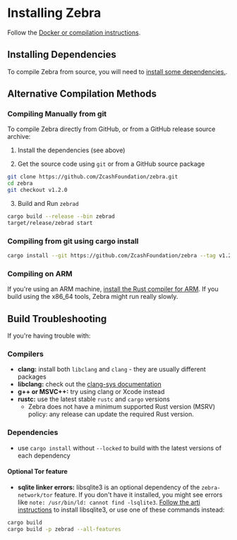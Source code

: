 # Installing Zebra

Follow the [Docker or compilation instructions](https://zebra.zfnd.org/index.html#getting-started).

## Installing Dependencies

To compile Zebra from source, you will need to [install some dependencies.](https://zebra.zfnd.org/index.html#building-zebra).


## Alternative Compilation Methods

### Compiling Manually from git

To compile Zebra directly from GitHub, or from a GitHub release source archive:

1. Install the dependencies (see above)

2. Get the source code using `git` or from a GitHub source package

```sh
git clone https://github.com/ZcashFoundation/zebra.git
cd zebra
git checkout v1.2.0
```

3. Build and Run `zebrad`

```sh
cargo build --release --bin zebrad
target/release/zebrad start
```

### Compiling from git using cargo install

```sh
cargo install --git https://github.com/ZcashFoundation/zebra --tag v1.2.0 zebrad
```

### Compiling on ARM

If you're using an ARM machine, [install the Rust compiler for
ARM](https://rust-lang.github.io/rustup/installation/other.html). If you build
using the x86_64 tools, Zebra might run really slowly.

## Build Troubleshooting

If you're having trouble with:

### Compilers

- **clang:** install both `libclang` and `clang` - they are usually different packages
- **libclang:** check out the [clang-sys documentation](https://github.com/KyleMayes/clang-sys#dependencies)
- **g++ or MSVC++:** try using clang or Xcode instead
- **rustc:** use the latest stable `rustc` and `cargo` versions
  - Zebra does not have a minimum supported Rust version (MSRV) policy: any release can update the required Rust version.

### Dependencies

- use `cargo install` without `--locked` to build with the latest versions of each dependency

#### Optional Tor feature

- **sqlite linker errors:** libsqlite3 is an optional dependency of the `zebra-network/tor` feature.
  If you don't have it installed, you might see errors like `note: /usr/bin/ld: cannot find -lsqlite3`.
  [Follow the arti instructions](https://gitlab.torproject.org/tpo/core/arti/-/blob/main/CONTRIBUTING.md#setting-up-your-development-environment)
  to install libsqlite3, or use one of these commands instead:

```sh
cargo build
cargo build -p zebrad --all-features
```


